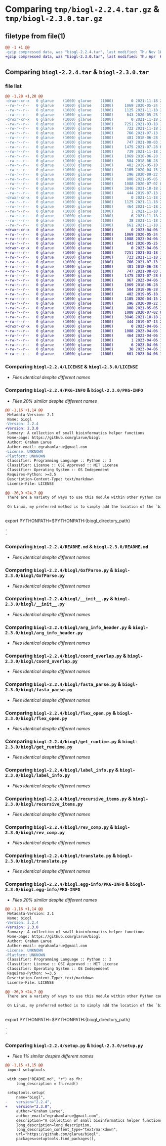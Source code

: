 # Comparing `tmp/biogl-2.2.4.tar.gz` & `tmp/biogl-2.3.0.tar.gz`

## filetype from file(1)

```diff
@@ -1 +1 @@
-gzip compressed data, was "biogl-2.2.4.tar", last modified: Thu Nov 18 20:50:34 2021, max compression
+gzip compressed data, was "biogl-2.3.0.tar", last modified: Thu Apr  6 19:52:40 2023, max compression
```

## Comparing `biogl-2.2.4.tar` & `biogl-2.3.0.tar`

### file list

```diff
@@ -1,28 +1,28 @@
-drwxr-xr-x   0 glarue    (1000) glarue    (1000)        0 2021-11-18 20:50:34.433615 biogl-2.2.4/
--rw-r--r--   0 glarue    (1000) glarue    (1000)     1069 2020-05-24 18:03:01.000000 biogl-2.2.4/LICENSE
--rw-r--r--   0 glarue    (1000) glarue    (1000)     1125 2021-11-18 20:50:34.433615 biogl-2.2.4/PKG-INFO
--rw-r--r--   0 glarue    (1000) glarue    (1000)      643 2020-05-25 19:22:46.000000 biogl-2.2.4/README.md
-drwxr-xr-x   0 glarue    (1000) glarue    (1000)        0 2021-11-18 20:50:34.433615 biogl-2.2.4/biogl/
--rw-r--r--   0 glarue    (1000) glarue    (1000)     7251 2021-03-18 19:06:53.000000 biogl-2.2.4/biogl/GxfParse.py
--rw-r--r--   0 glarue    (1000) glarue    (1000)      722 2021-11-18 20:48:40.000000 biogl-2.2.4/biogl/__init__.py
--rw-r--r--   0 glarue    (1000) glarue    (1000)      766 2021-07-13 19:51:04.000000 biogl-2.2.4/biogl/arg_info_header.py
--rw-r--r--   0 glarue    (1000) glarue    (1000)      481 2018-06-28 18:06:47.000000 biogl-2.2.4/biogl/byte_convert.py
--rw-r--r--   0 glarue    (1000) glarue    (1000)      747 2021-08-03 18:10:49.000000 biogl-2.2.4/biogl/coord_overlap.py
--rw-r--r--   0 glarue    (1000) glarue    (1000)     1475 2021-07-28 00:50:57.000000 biogl-2.2.4/biogl/fasta_parse.py
--rw-r--r--   0 glarue    (1000) glarue    (1000)      739 2021-11-18 20:49:48.000000 biogl-2.2.4/biogl/file_hash.py
--rw-r--r--   0 glarue    (1000) glarue    (1000)     1069 2018-06-28 18:36:57.000000 biogl-2.2.4/biogl/flex_open.py
--rw-r--r--   0 glarue    (1000) glarue    (1000)      584 2018-06-28 18:06:47.000000 biogl-2.2.4/biogl/get_runtime.py
--rw-r--r--   0 glarue    (1000) glarue    (1000)      482 2019-05-18 16:32:54.000000 biogl-2.2.4/biogl/is_fasta.py
--rw-r--r--   0 glarue    (1000) glarue    (1000)     1105 2020-04-15 22:30:19.000000 biogl-2.2.4/biogl/label_info.py
--rw-r--r--   0 glarue    (1000) glarue    (1000)      296 2020-09-22 18:26:13.000000 biogl-2.2.4/biogl/random_seq.py
--rw-r--r--   0 glarue    (1000) glarue    (1000)      808 2021-05-05 18:08:46.000000 biogl-2.2.4/biogl/recursive_items.py
--rw-r--r--   0 glarue    (1000) glarue    (1000)     1088 2020-07-02 03:54:26.000000 biogl-2.2.4/biogl/rev_comp.py
--rw-r--r--   0 glarue    (1000) glarue    (1000)     3846 2021-10-18 21:08:47.000000 biogl-2.2.4/biogl/translate.py
--rw-r--r--   0 glarue    (1000) glarue    (1000)      444 2019-07-13 21:08:12.000000 biogl-2.2.4/biogl/window.py
-drwxr-xr-x   0 glarue    (1000) glarue    (1000)        0 2021-11-18 20:50:34.433615 biogl-2.2.4/biogl.egg-info/
--rw-r--r--   0 glarue    (1000) glarue    (1000)     1125 2021-11-18 20:50:34.000000 biogl-2.2.4/biogl.egg-info/PKG-INFO
--rw-r--r--   0 glarue    (1000) glarue    (1000)      464 2021-11-18 20:50:34.000000 biogl-2.2.4/biogl.egg-info/SOURCES.txt
--rw-r--r--   0 glarue    (1000) glarue    (1000)        1 2021-11-18 20:50:34.000000 biogl-2.2.4/biogl.egg-info/dependency_links.txt
--rw-r--r--   0 glarue    (1000) glarue    (1000)        6 2021-11-18 20:50:34.000000 biogl-2.2.4/biogl.egg-info/top_level.txt
--rw-r--r--   0 glarue    (1000) glarue    (1000)       38 2021-11-18 20:50:34.433615 biogl-2.2.4/setup.cfg
--rw-r--r--   0 glarue    (1000) glarue    (1000)      661 2021-11-18 20:49:13.000000 biogl-2.2.4/setup.py
+drwxr-xr-x   0 glarue    (1000) glarue    (1000)        0 2023-04-06 19:52:40.295933 biogl-2.3.0/
+-rw-r--r--   0 glarue    (1000) glarue    (1000)     1069 2020-05-24 18:03:01.000000 biogl-2.3.0/LICENSE
+-rw-r--r--   0 glarue    (1000) glarue    (1000)     1088 2023-04-06 19:52:40.295933 biogl-2.3.0/PKG-INFO
+-rw-r--r--   0 glarue    (1000) glarue    (1000)      643 2020-05-25 19:22:46.000000 biogl-2.3.0/README.md
+drwxr-xr-x   0 glarue    (1000) glarue    (1000)        0 2023-04-06 19:52:40.292599 biogl-2.3.0/biogl/
+-rw-r--r--   0 glarue    (1000) glarue    (1000)     7251 2021-03-18 19:06:53.000000 biogl-2.3.0/biogl/GxfParse.py
+-rw-r--r--   0 glarue    (1000) glarue    (1000)      722 2021-11-18 20:48:40.000000 biogl-2.3.0/biogl/__init__.py
+-rw-r--r--   0 glarue    (1000) glarue    (1000)      766 2021-07-13 19:51:04.000000 biogl-2.3.0/biogl/arg_info_header.py
+-rw-r--r--   0 glarue    (1000) glarue    (1000)      481 2018-06-28 18:06:47.000000 biogl-2.3.0/biogl/byte_convert.py
+-rw-r--r--   0 glarue    (1000) glarue    (1000)      747 2021-08-03 18:10:49.000000 biogl-2.3.0/biogl/coord_overlap.py
+-rw-r--r--   0 glarue    (1000) glarue    (1000)     1475 2021-07-28 00:50:57.000000 biogl-2.3.0/biogl/fasta_parse.py
+-rw-r--r--   0 glarue    (1000) glarue    (1000)      967 2023-04-06 19:50:41.000000 biogl-2.3.0/biogl/file_hash.py
+-rw-r--r--   0 glarue    (1000) glarue    (1000)     1069 2018-06-28 18:36:57.000000 biogl-2.3.0/biogl/flex_open.py
+-rw-r--r--   0 glarue    (1000) glarue    (1000)      584 2018-06-28 18:06:47.000000 biogl-2.3.0/biogl/get_runtime.py
+-rw-r--r--   0 glarue    (1000) glarue    (1000)      482 2019-05-18 16:32:54.000000 biogl-2.3.0/biogl/is_fasta.py
+-rw-r--r--   0 glarue    (1000) glarue    (1000)     1105 2020-04-15 22:30:19.000000 biogl-2.3.0/biogl/label_info.py
+-rw-r--r--   0 glarue    (1000) glarue    (1000)      296 2020-09-22 18:26:13.000000 biogl-2.3.0/biogl/random_seq.py
+-rw-r--r--   0 glarue    (1000) glarue    (1000)      808 2021-05-05 18:08:46.000000 biogl-2.3.0/biogl/recursive_items.py
+-rw-r--r--   0 glarue    (1000) glarue    (1000)     1088 2020-07-02 03:54:26.000000 biogl-2.3.0/biogl/rev_comp.py
+-rw-r--r--   0 glarue    (1000) glarue    (1000)     3846 2021-10-18 21:08:47.000000 biogl-2.3.0/biogl/translate.py
+-rw-r--r--   0 glarue    (1000) glarue    (1000)      444 2019-07-13 21:08:12.000000 biogl-2.3.0/biogl/window.py
+drwxr-xr-x   0 glarue    (1000) glarue    (1000)        0 2023-04-06 19:52:40.295933 biogl-2.3.0/biogl.egg-info/
+-rw-r--r--   0 glarue    (1000) glarue    (1000)     1088 2023-04-06 19:52:39.000000 biogl-2.3.0/biogl.egg-info/PKG-INFO
+-rw-r--r--   0 glarue    (1000) glarue    (1000)      464 2023-04-06 19:52:40.000000 biogl-2.3.0/biogl.egg-info/SOURCES.txt
+-rw-r--r--   0 glarue    (1000) glarue    (1000)        1 2023-04-06 19:52:39.000000 biogl-2.3.0/biogl.egg-info/dependency_links.txt
+-rw-r--r--   0 glarue    (1000) glarue    (1000)        6 2023-04-06 19:52:40.000000 biogl-2.3.0/biogl.egg-info/top_level.txt
+-rw-r--r--   0 glarue    (1000) glarue    (1000)       38 2023-04-06 19:52:40.295933 biogl-2.3.0/setup.cfg
+-rw-r--r--   0 glarue    (1000) glarue    (1000)      661 2023-04-06 19:52:15.000000 biogl-2.3.0/setup.py
```

### Comparing `biogl-2.2.4/LICENSE` & `biogl-2.3.0/LICENSE`

 * *Files identical despite different names*

### Comparing `biogl-2.2.4/PKG-INFO` & `biogl-2.3.0/PKG-INFO`

 * *Files 20% similar despite different names*

```diff
@@ -1,16 +1,14 @@
 Metadata-Version: 2.1
 Name: biogl
-Version: 2.2.4
+Version: 2.3.0
 Summary: A collection of small bioinformatics helper functions
 Home-page: https://github.com/glarue/biogl
 Author: Graham Larue
 Author-email: egrahamlarue@gmail.com
-License: UNKNOWN
-Platform: UNKNOWN
 Classifier: Programming Language :: Python :: 3
 Classifier: License :: OSI Approved :: MIT License
 Classifier: Operating System :: OS Independent
 Requires-Python: >=3.5
 Description-Content-Type: text/markdown
 License-File: LICENSE
 
@@ -26,9 +24,7 @@
 There are a variety of ways to use this module within other Python code, some of which are platform-dependent.
 
 On Linux, my preferred method is to simply add the location of the `biogl` directory to the `PYTHONPATH` environmental variable in your preferred shell. For example, if you are using Bash, simply add the following to your `~/.bashrc` file:
 
 ```
 export PYTHONPATH=$PYTHONPATH:{biogl_directory_path}
 ```
-
-
```

### Comparing `biogl-2.2.4/README.md` & `biogl-2.3.0/README.md`

 * *Files identical despite different names*

### Comparing `biogl-2.2.4/biogl/GxfParse.py` & `biogl-2.3.0/biogl/GxfParse.py`

 * *Files identical despite different names*

### Comparing `biogl-2.2.4/biogl/__init__.py` & `biogl-2.3.0/biogl/__init__.py`

 * *Files identical despite different names*

### Comparing `biogl-2.2.4/biogl/arg_info_header.py` & `biogl-2.3.0/biogl/arg_info_header.py`

 * *Files identical despite different names*

### Comparing `biogl-2.2.4/biogl/coord_overlap.py` & `biogl-2.3.0/biogl/coord_overlap.py`

 * *Files identical despite different names*

### Comparing `biogl-2.2.4/biogl/fasta_parse.py` & `biogl-2.3.0/biogl/fasta_parse.py`

 * *Files identical despite different names*

### Comparing `biogl-2.2.4/biogl/flex_open.py` & `biogl-2.3.0/biogl/flex_open.py`

 * *Files identical despite different names*

### Comparing `biogl-2.2.4/biogl/get_runtime.py` & `biogl-2.3.0/biogl/get_runtime.py`

 * *Files identical despite different names*

### Comparing `biogl-2.2.4/biogl/label_info.py` & `biogl-2.3.0/biogl/label_info.py`

 * *Files identical despite different names*

### Comparing `biogl-2.2.4/biogl/recursive_items.py` & `biogl-2.3.0/biogl/recursive_items.py`

 * *Files identical despite different names*

### Comparing `biogl-2.2.4/biogl/rev_comp.py` & `biogl-2.3.0/biogl/rev_comp.py`

 * *Files identical despite different names*

### Comparing `biogl-2.2.4/biogl/translate.py` & `biogl-2.3.0/biogl/translate.py`

 * *Files identical despite different names*

### Comparing `biogl-2.2.4/biogl.egg-info/PKG-INFO` & `biogl-2.3.0/biogl.egg-info/PKG-INFO`

 * *Files 20% similar despite different names*

```diff
@@ -1,16 +1,14 @@
 Metadata-Version: 2.1
 Name: biogl
-Version: 2.2.4
+Version: 2.3.0
 Summary: A collection of small bioinformatics helper functions
 Home-page: https://github.com/glarue/biogl
 Author: Graham Larue
 Author-email: egrahamlarue@gmail.com
-License: UNKNOWN
-Platform: UNKNOWN
 Classifier: Programming Language :: Python :: 3
 Classifier: License :: OSI Approved :: MIT License
 Classifier: Operating System :: OS Independent
 Requires-Python: >=3.5
 Description-Content-Type: text/markdown
 License-File: LICENSE
 
@@ -26,9 +24,7 @@
 There are a variety of ways to use this module within other Python code, some of which are platform-dependent.
 
 On Linux, my preferred method is to simply add the location of the `biogl` directory to the `PYTHONPATH` environmental variable in your preferred shell. For example, if you are using Bash, simply add the following to your `~/.bashrc` file:
 
 ```
 export PYTHONPATH=$PYTHONPATH:{biogl_directory_path}
 ```
-
-
```

### Comparing `biogl-2.2.4/setup.py` & `biogl-2.3.0/setup.py`

 * *Files 1% similar despite different names*

```diff
@@ -1,15 +1,15 @@
 import setuptools
 
 with open("README.md", "r") as fh:
     long_description = fh.read()
 
 setuptools.setup(
     name="biogl",
-    version="2.2.4",
+    version="2.3.0",
     author="Graham Larue",
     author_email="egrahamlarue@gmail.com",
     description="A collection of small bioinformatics helper functions",
     long_description=long_description,
     long_description_content_type="text/markdown",
     url="https://github.com/glarue/biogl",
     packages=setuptools.find_packages(),
```

